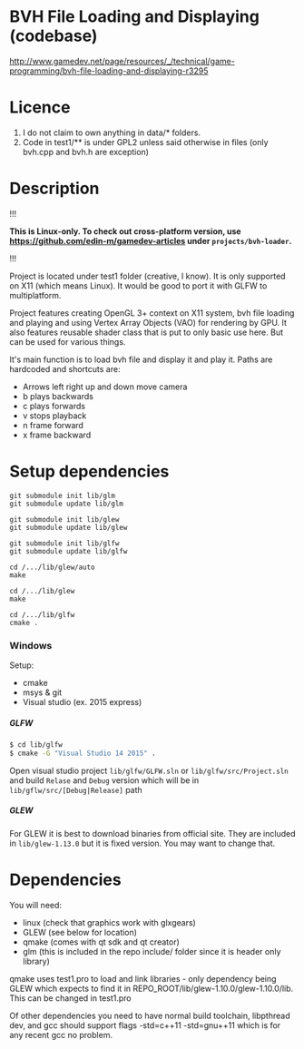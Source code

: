 BVH File Loading and Displaying (codebase)
===
http://www.gamedev.net/page/resources/_/technical/game-programming/bvh-file-loading-and-displaying-r3295

Licence
===
1. I do not claim to own anything in data/* folders.
2. Code in test1/** is under GPL2 unless said otherwise in files (only bvh.cpp and bvh.h are exception)

Description
====
!!!

**This is Linux-only. To check out cross-platform version, use https://github.com/edin-m/gamedev-articles under `projects/bvh-loader`.**

!!!

Project is located under test1 folder (creative, I know). It is only supported on X11 (which means Linux). 
It would be good to port it with GLFW to multiplatform.

Project features creating OpenGL 3+ context on X11 system, bvh file loading and playing and using 
Vertex Array Objects (VAO) for rendering by GPU. It also features reusable shader class that is put to only basic use here. 
But can be used for various things.

It's main function is to load bvh file and display it and play it. Paths are hardcoded and shortcuts are:
 - Arrows left right up and down move camera
 - b plays backwards
 - c plays forwards
 - v stops playback
 - n frame forward
 - x frame backward

Setup dependencies
===
```
git submodule init lib/glm
git submodule update lib/glm

git submodule init lib/glew
git submodule update lib/glew

git submodule init lib/glfw
git submodule update lib/glfw

cd /.../lib/glew/auto
make

cd /.../lib/glew
make

cd /.../lib/glfw
cmake .
```

### Windows

Setup:

 - cmake
 - msys & git
 - Visual studio (ex. 2015 express)

##### GLFW

```bash
$ cd lib/glfw
$ cmake -G "Visual Studio 14 2015" .
```

Open visual studio project ```lib/glfw/GLFW.sln``` or ```lib/glfw/src/Project.sln```
and build ```Relase``` and ```Debug``` version which will be in ```lib/gflw/src/[Debug|Release]``` path

##### GLEW

For GLEW it is best to download binaries from official site.
They are included in ```lib/glew-1.13.0``` but it is fixed version.
You may want to change that.


Dependencies
===
You will need:
  - linux (check that graphics work with glxgears)
  - GLEW (see below for location)
  - qmake (comes with qt sdk and qt creator)
  - glm (this is included in the repo include/ folder since it is header only library)
  
qmake uses test1.pro to load and link libraries - only dependency being GLEW 
which expects to find it in REPO_ROOT/lib/glew-1.10.0/glew-1.10.0/lib. This can be changed in test1.pro

Of other dependencies you need to have normal build toolchain, libpthread dev, 
and gcc should support flags -std=c++11 -std=gnu++11 which is for any recent gcc no problem.
